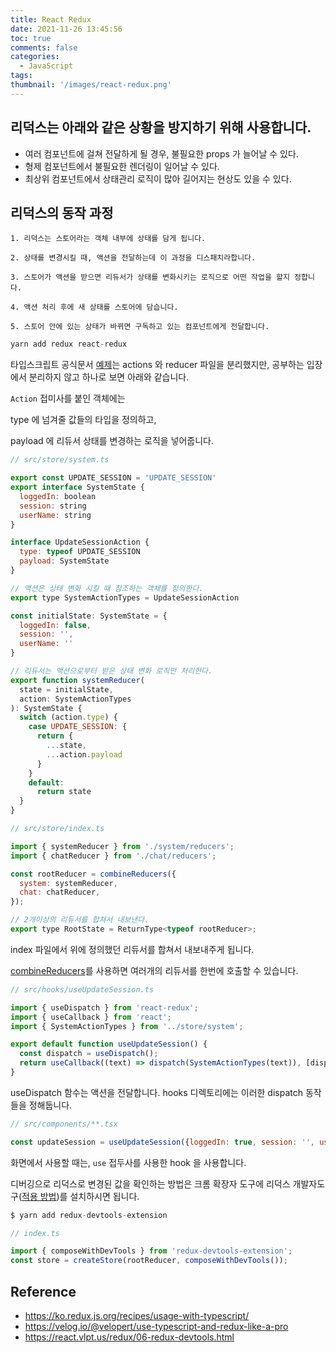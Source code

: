 ```yaml
---
title: React Redux
date: 2021-11-26 13:45:56
toc: true
comments: false
categories:
  - JavaScript
tags:
thumbnail: '/images/react-redux.png'
---
```


## 리덕스는 아래와 같은 상황을 방지하기 위해 사용합니다.

- 여러 컴포넌트에 걸쳐 전달하게 될 경우, 불필요한 props 가 늘어날 수 있다.
- 형제 컴포넌트에서 불필요한 렌더링이 일어날 수 있다.
- 최상위 컴포넌트에서 상태관리 로직이 많아 길어지는 현상도 있을 수 있다.
<!-- more -->
## 리덕스의 동작 과정

```
1. 리덕스는 스토어라는 객체 내부에 상태를 담게 됩니다.

2. 상태를 변경시킬 때, 액션을 전달하는데 이 과정을 디스패치라합니다.

3. 스토어가 액션을 받으면 리듀서가 상태를 변화시키는 로직으로 어떤 작업을 할지 정합니다.

4. 액션 처리 후에 새 상태를 스토어에 담습니다.

5. 스토어 안에 있는 상태가 바뀌면 구독하고 있는 컴포넌트에게 전달합니다.
```

```js
yarn add redux react-redux
```

타입스크립트 공식문서 [예제](https://ko.redux.js.org/recipes/usage-with-typescript)는 actions 와 reducer 파일을 분리했지만, 공부하는 입장에서 분리하지 않고 하나로 보면 아래와 같습니다.

`Action` 접미사를 붙인 객체에는

type 에 넘겨줄 값들의 타입을 정의하고,

payload 에 리듀서 상태를 변경하는 로직을 넣어줍니다.

```js
// src/store/system.ts

export const UPDATE_SESSION = 'UPDATE_SESSION'
export interface SystemState {
  loggedIn: boolean
  session: string
  userName: string
}

interface UpdateSessionAction {
  type: typeof UPDATE_SESSION
  payload: SystemState
}

// 액션은 상태 변화 시킬 때 참조하는 객체를 정의한다.
export type SystemActionTypes = UpdateSessionAction

const initialState: SystemState = {
  loggedIn: false,
  session: '',
  userName: ''
}

// 리듀서는 액션으로부터 받은 상태 변화 로직만 처리한다.
export function systemReducer(
  state = initialState,
  action: SystemActionTypes
): SystemState {
  switch (action.type) {
    case UPDATE_SESSION: {
      return {
        ...state,
        ...action.payload
      }
    }
    default:
      return state
  }
}
```

```js
// src/store/index.ts

import { systemReducer } from './system/reducers';
import { chatReducer } from './chat/reducers';

const rootReducer = combineReducers({
  system: systemReducer,
  chat: chatReducer,
});

// 2개이상의 리듀서를 합쳐서 내보낸다.
export type RootState = ReturnType<typeof rootReducer>;
```

index 파일에서 위에 정의했던 리듀서를 합쳐서 내보내주게 됩니다.

[combineReducers](https://lunit.gitbook.io/redux-in-korean/recipes/structuringreducers/usingcombinereducers)를 사용하면 여러개의 리듀서를 한번에 호출할 수 있습니다.

```js
// src/hooks/useUpdateSession.ts

import { useDispatch } from 'react-redux';
import { useCallback } from 'react';
import { SystemActionTypes } from '../store/system';

export default function useUpdateSession() {
  const dispatch = useDispatch();
  return useCallback((text) => dispatch(SystemActionTypes(text)), [dispatch]);
}
```

useDispatch 함수는 액션을 전달합니다.
hooks 디렉토리에는 이러한 dispatch 동작들을 정해둡니다.

```js
// src/components/**.tsx

const updateSession = useUpdateSession({loggedIn: true, session: '', userName: ''};
```

화면에서 사용할 때는, `use` 접두사를 사용한 hook 을 사용합니다.

디버깅으로 리덕스로 변경된 값을 확인하는 방법은 크롬 확장자 도구에 리덕스 개발자도구([적용 방법](https://react.vlpt.us/redux/06-redux-devtools.html))를 설치하시면 됩니다.

```js
$ yarn add redux-devtools-extension

// index.ts

import { composeWithDevTools } from 'redux-devtools-extension';
const store = createStore(rootReducer, composeWithDevTools());
```

## Reference

- https://ko.redux.js.org/recipes/usage-with-typescript/
- https://velog.io/@velopert/use-typescript-and-redux-like-a-pro
- https://react.vlpt.us/redux/06-redux-devtools.html
